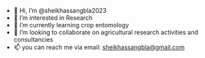 - 👋 Hi, I’m @sheikhassangbla2023
- 👀 I’m interested in Research 
- 🌱 I’m currently learning crop entomology
- 💞️ I’m looking to collaborate on agricultural research activities and consultancies
- 📫 you can reach me via email: sheikhassangbla@gmail.com

<!---
sheikhassangbla2023/sheikhassangbla2023 is a ✨ special ✨ repository because its `README.md` (this file) appears on your GitHub profile.
You can click the Preview link to take a look at your changes.
--->

